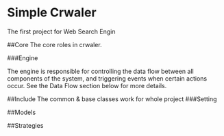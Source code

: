 # Simple Crwaler
The first project for Web Search Engin

##Core
The core roles in crwaler.

###Engine

The engine is responsible for controlling the data flow between all components of the system, and triggering events when certain actions occur. See the Data Flow section below for more details.

##Include
The common & base classes work for whole project
###Setting


##Models

##Strategies
